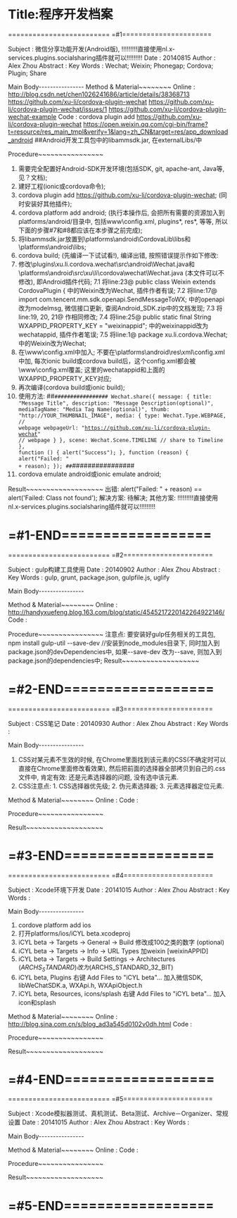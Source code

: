 ﻿Title:程序开发档案
=========================



=========================
=#1======================

Subject		: 微信分享功能开发(Android版), !!!!!!!!!直接使用nl.x-services.plugins.socialsharing插件就可以!!!!!!!!!
Date		  : 20140815
Author		: Alex Zhou
Abstract	: 
Key Words	: Wechat; Weixin; Phonegap; Cordova; Plugin; Share

Main Body----------------
Method & Material~~~~~~~~
Online    : http://blog.csdn.net/chen1026241686/article/details/38368713
			      https://github.com/xu-li/cordova-plugin-wechat
			      https://github.com/xu-li/cordova-plugin-wechat/issues/1
			      https://github.com/xu-li/cordova-plugin-wechat-example
Code 		  : cordova plugin add https://github.com/xu-li/cordova-plugin-wechat
			      https://open.weixin.qq.com/cgi-bin/frame?t=resource/res_main_tmpl&verify=1&lang=zh_CN&target=res/app_download_android		##Android开发工具包中的libammsdk.jar, 在externalLibs/中

Procedure~~~~~~~~~~~~~~~~
1. 需要完全配置好Android-SDK开发环境(包括SDK, git, apache-ant, Java等, 见？文档);
2. 建好工程(ionic或cordova命令);
3. cordova plugin add https://github.com/xu-li/cordova-plugin-wechat; (同时安装好其他插件);
4. cordova platform add android; (执行本操作后, 会把所有需要的资源加入到platforms/android/目录中, 包括www\config.xml, plugins\*, res\*, 等等, 所以下面的步骤#7和#8都应该在本步骤之前完成);
5. 将libammsdk.jar放置到\platforms\android\CordovaLib\libs和\platforms\android\libs;
6. cordova build; (先编译一下试试看!), 编译出错, 按照错误提示作如下修改:
7. 修改\plugins\xu.li.cordova.wechat\src\android\Wechat.java和\platforms\android\src\xu\li\cordova\wechat\Wechat.java (本文件可以不修改), 即Android插件代码;
7.1 将line:23@ public class Weixin extends CordovaPlugin { 中的Weixin改为Wechat, 插件作者有误;
7.2 将line:17@ import com.tencent.mm.sdk.openapi.SendMessageToWX; 中的openapi改为modelmsg, 微信接口更新, 查阅Android_SDK.zip中的文档发现;
7.3 将line:19, 20, 21@ 作相同修改;
7.4 将line:25@ public static final String WXAPPID_PROPERTY_KEY = "weixinappid"; 中的weixinappid改为wechatappid, 插件作者笔误;
7.5 将line:1@ package xu.li.cordova.Wechat; 中的Weixin改为Wechat;
8. 在\www\config.xml中加入<preference name="wechatappid" value="wx427f444432aef6cc" />; 不要在\platforms\android\res\xml\config.xml中加, 每次ionic build或cordova build后，这个config.xml都会被\www\config.xml覆盖; 这里的wechatappid和上面的WXAPPID_PROPERTY_KEY对应;
9. 再次编译(cordova build或ionic build);
10. 使用方法: 
##<CODE>#################
Wechat.share({
    message: {
       title: "Message Title",
       description: "Message Description(optional)",
       mediaTagName: "Media Tag Name(optional)",
       thumb: "http://YOUR_THUMBNAIL_IMAGE",
       media: {
           type: Wechat.Type.WEBPAGE,   // webpage
           webpageUrl: "https://github.com/xu-li/cordova-plugin-wechat"    // webpage
       }
   },
   scene: Wechat.Scene.TIMELINE   // share to Timeline
}, function () {
    alert("Success");
}, function (reason) {
    alert("Failed: " + reason);
});
##</CODE>################
11. cordova emulate android或ionic emulate android;

Result~~~~~~~~~~~~~~~~~~~
出错: alert("Failed: " + reason) == alert('Failed: Class not found');
解决方案: 待解决;
其他方案: !!!!!!!!!直接使用nl.x-services.plugins.socialsharing插件就可以!!!!!!!!!

=#1-END==================
=========================



=========================
=#2======================

Subject   : gulp构建工具使用
Date      : 20140902
Author    : Alex Zhou
Abstract  : 
Key Words : gulp, grunt, package.json, gulpfile.js, uglify

Main Body----------------

Method & Material~~~~~~~~
Online    : http://handyxuefeng.blog.163.com/blog/static/4545217220142264922146/
Code      : 

Procedure~~~~~~~~~~~~~~~~
注意点: 要安装好gulp任务相关的工具包, npm install gulp-util --save-dev //安装到node_modules目录下, 同时加入到package.json的devDependencies中, 如果--save-dev 改为--save, 则加入到package.json的dependencies中;
Result~~~~~~~~~~~~~~~~~~~


=#2-END==================
=========================



=========================
=#3======================

Subject   : CSS笔记
Date      : 20140930
Author    : Alex Zhou
Abstract  : 
Key Words : 

Main Body----------------
1) CSS对某元素不生效的时候, 在Chrome里面找到该元素的CSS(不确定时可以直接在Chrome里面修改看效果), 然后把前面的选择器全部拷贝到自己的.css文件中, 肯定有效: 还是元素选择器的问题, 没有选中该元素.
2) CSS注意点: 1. CSS选择器优先级; 2. 伪元素选择器; 3. 元素选择器定位元素.

Method & Material~~~~~~~~
Online    : 
Code      : 

Procedure~~~~~~~~~~~~~~~~

Result~~~~~~~~~~~~~~~~~~~


=#3-END==================
=========================



=========================
=#4======================

Subject   : Xcode环境下开发
Date      : 20141015
Author    : Alex Zhou
Abstract  : 
Key Words : 

Main Body----------------
1) cordove platform add ios
2) 打开platforms/ios/iCYL beta.xcodeproj
3) iCYL beta -> Targets -> General -> Build 修改成100之类的数字 (optional)
4) iCYL beta -> Targets -> Info -> URL Types 加weixin [weixinAPPID]
5) iCYL beta -> Targets -> Build Settings -> Architectures $(ARCHS_STANDARD)改为$(ARCHS_STANDARD_32_BIT)
6) iCYL beta, Plugins 右键 Add Files to "iCYL beta"...  加入微信SDK, libWeChatSDK.a, WXApi.h, WXApiObject.h
7) iCYL beta, Resources, icons/splash 右键 Add Files to "iCYL beta"... 加入icon和splash

Method & Material~~~~~~~~
Online    : http://blog.sina.com.cn/s/blog_ad3a545d0102v0dh.html
Code      : 

Procedure~~~~~~~~~~~~~~~~

Result~~~~~~~~~~~~~~~~~~~


=#4-END==================
=========================



=========================
=#5======================

Subject   : Xcode模拟器测试、真机测试、Beta测试、Archive－Organizer、常规设置
Date      : 20141015
Author    : Alex Zhou
Abstract  : 
Key Words : 

Main Body----------------


Method & Material~~~~~~~~
Online    : 
Code      : 

Procedure~~~~~~~~~~~~~~~~

Result~~~~~~~~~~~~~~~~~~~


=#5-END==================
=========================